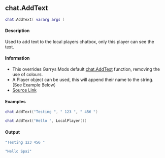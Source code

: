 
## chat.AddText 

```lua
chat.AddText( vararg args )
```

#### Description
Used to add text to the local players chatbox, only this player can see the text.
#### Information 
* This overrides Garrys Mods default [chat.AddText](http://wiki.garrysmod.com/page/chat/AddText) function, removing the use of colours.
* A Player object can be used, this will append their name to the string. (See Example Below)
* [Source Link](https://app.assembla.com/spaces/roleplaygamemode/subversion/source/HEAD/gamemode/core/libraries/cl_chatbox.lua#ln7)
#### Examples

```lua
chat.AddText("Testing ", " 123 ", " 456 ")

chat.AddText("Hello ", LocalPlayer())
```

#### Output

```lua
"Testing 123 456 "

"Hello Spai"
```

